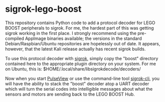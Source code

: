 # sigrok-lego-boost

This repository contains Python code to add a protocol decoder for LEGO BOOST peripherals to sigrok.  For me, the hardest part of this was getting sigrok working in the first place.  I strongly recommend using the pre-compiled AppImage binaries available; the versions in the standard Debian/Raspbian/Ubuntu repositories are hopelessly out of date.  It appears, however, that the latest Kali release actually has recent sigrok builds.

To use this protocol decoder with <a href="https://sigrok.org/wiki/Protocol_decoders">sigrok</a>, simply copy the "boost" directory contained here to the appropriate plugin directory on your system.  For me on Ubuntu, this is: $HOME/.local/share/libsigrokdecode/decoders/

Now when you start <a href="https://sigrok.org/wiki/PulseView">PulseView</a> or use the command-line tool <a href="https://sigrok.org/wiki/Sigrok-cli">sigrok-cli</a>, you will have the ability to stack the "boost" decoder atop a UART decoder which will turn the serial codes into intelligible messages about what the sensors and motors are sending back to the LEGO BOOST Hub.

